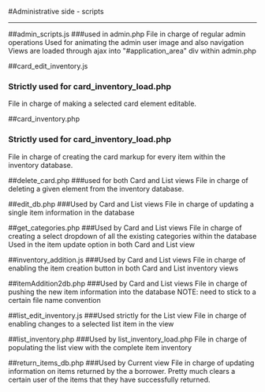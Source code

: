 #Administrative side - scripts
***

##admin_scripts.js
###used in admin.php
File in charge of regular admin operations
Used for animating the admin user image and also navigation
Views are loaded through ajax into "#application_area" div within admin.php

##card_edit_inventory.js
### Strictly used for card_inventory_load.php
File in charge of making a selected card element editable.

##card_inventory.php
### Strictly used for card_inventory_load.php
File in charge of creating the card markup for every item within the inventory database.

##delete_card.php
###used for both Card and List views
File in charge of deleting a given element from the inventory database.

##edit_db.php
###Used by Card and List views
File in charge of updating a single item information in the database

##get_categories.php
###Used by Card and List views
File in charge of creating a select dropdown of all the existing categories within the database
Used in the item update option in both Card and List view

##inventory_addition.js
###Used by Card and List views
File in charge of enabling the item creation button in both Card and List inventory views

##itemAddition2db.php
###Used by Card and List views
File in charge of pushing the new item information into the database
NOTE: need to stick to a certain file name convention

##list_edit_inventory.js
###Used strictly for the List view
File in charge of enabling changes to a selected list item in the view

##list_inventory.php
###Used by list_inventory_load.php
File in charge of populating the list view with the complete item inventory

##return_items_db.php
###Used by Current view
File in charge of updating information on items returned by the a borrower.
Pretty much clears a certain user of the items that they have successfully returned.
